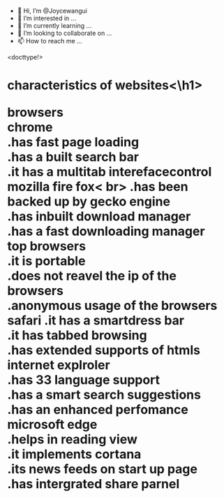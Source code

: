 - 👋 Hi, I’m @Joycewangui
- 👀 I’m interested in ...
- 🌱 I’m currently learning ...
- 💞️ I’m looking to collaborate on ...
- 📫 How to reach me ...

<!---
Joycewangui/Joycewangui is a ✨ special ✨ repository because its `README.md` (this file) appears on your GitHub profile.
You can click the Preview lin to take a look at your changes.
--->
<docttype!><html> <Head> <h1> characteristics of websites<\h1> <p> browsers<br> chrome<br> .has fast page loading <br> .has a built search bar<br> .it has a multitab interefacecontrol<br> mozilla fire fox< br> .has been backed up by gecko engine <br> .has inbuilt download manager<br> .has a fast downloading manager <br> top browsers<br> .it is portable <br> .does not reavel the ip of the browsers<br> .anonymous usage of the browsers<br> safari .it has a smartdress bar <br> .it has tabbed browsing <br> .has extended supports of htmls <br> internet explroler <br> .has 33 language support <br> .has a smart search suggestions <br> .has an enhanced perfomance <br> microsoft edge<br> .helps in reading view <br> .it implements cortana <br> .its news feeds on start up page <br> .has intergrated share parnel <br>

